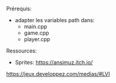 Prérequis:
- adapter les variables path dans:
    - main.cpp
    - game.cpp
    - player.cpp

Ressources:
- Sprites: https://ansimuz.itch.io/
    
https://jeux.developpez.com/medias/#LVI

